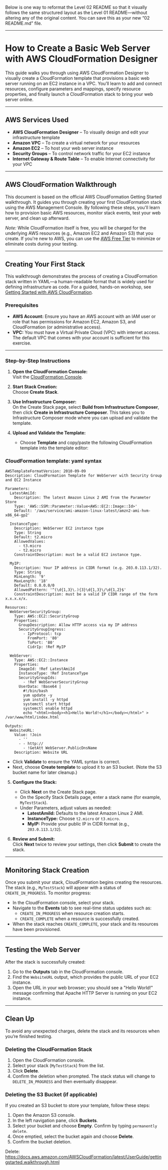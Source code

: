 Below is one way to reformat the Level 02 README so that it visually follows the same structured layout as the Level 01 README—without altering any of the original content. You can save this as your new “02 README.md” file.

---

# How to Create a Basic Web Server with AWS CloudFormation Designer

This guide walks you through using AWS CloudFormation Designer to visually create a CloudFormation template that provisions a basic web server running on an EC2 instance in a VPC. You’ll learn to add and connect resources, configure parameters and mappings, specify resource properties, and finally launch a CloudFormation stack to bring your web server online.

---

## AWS Services Used

- **AWS CloudFormation Designer** – To visually design and edit your infrastructure template  
- **Amazon VPC** – To create a virtual network for your resources  
- **Amazon EC2** – To host your web server instance  
- **Security Groups** – To control network traffic for your EC2 instance  
- **Internet Gateway & Route Table** – To enable Internet connectivity for your VPC

---

## AWS CloudFormation Walkthrough

This document is based on the official AWS CloudFormation Getting Started walkthrough. It guides you through creating your first CloudFormation stack using the AWS Management Console. By following these steps, you'll learn how to provision basic AWS resources, monitor stack events, test your web server, and clean up afterward.

*Note:* While CloudFormation itself is free, you will be charged for the underlying AWS resources (e.g., Amazon EC2 and Amazon S3) that you create. If you're new to AWS, you can use the [AWS Free Tier](https://aws.amazon.com/free/) to minimize or eliminate costs during your testing.

---

## Creating Your First Stack

This walkthrough demonstrates the process of creating a CloudFormation stack written in YAML—a human-readable format that is widely used for defining infrastructure as code. For a guided, hands-on workshop, see [Getting Started with AWS CloudFormation](https://catalog.us-east-1.prod.workshops.aws).

### Prerequisites

- **AWS Account:** Ensure you have an AWS account with an IAM user or role that has permissions for Amazon EC2, Amazon S3, and CloudFormation (or administrative access).  
- **VPC:** You must have a Virtual Private Cloud (VPC) with internet access. The default VPC that comes with your account is sufficient for this exercise.

---

### Step-by-Step Instructions

1. **Open the CloudFormation Console:**  
   Visit the [CloudFormation Console](https://console.aws.amazon.com).

2. **Start Stack Creation:**  
   Choose **Create Stack**.

3. **Use Infrastructure Composer:**  
   On the Create Stack page, select **Build from Infrastructure Composer**, then click **Create in Infrastructure Composer**. This takes you to Infrastructure Composer mode where you can upload and validate the template.

4. **Upload and Validate the Template:**  
   - Choose **Template** and copy/paste the following CloudFormation template into the template editor:

### CloudFormation template: yaml syntax
```
AWSTemplateFormatVersion: 2010-09-09
Description: CloudFormation Template for WebServer with Security Group and EC2 Instance

Parameters:
  LatestAmiId:
    Description: The latest Amazon Linux 2 AMI from the Parameter Store
    Type: 'AWS::SSM::Parameter::Value<AWS::EC2::Image::Id>'
    Default: '/aws/service/ami-amazon-linux-latest/amzn2-ami-hvm-x86_64-gp2'

  InstanceType:
    Description: WebServer EC2 instance type
    Type: String
    Default: t2.micro
    AllowedValues:
      - t3.micro
      - t2.micro
    ConstraintDescription: must be a valid EC2 instance type.

  MyIP:
    Description: Your IP address in CIDR format (e.g. 203.0.113.1/32).
    Type: String
    MinLength: '9'
    MaxLength: '18'
    Default: 0.0.0.0/0
    AllowedPattern: '^(\d{1,3}\.){3}\d{1,3}\/\d{1,2}$'
    ConstraintDescription: must be a valid IP CIDR range of the form x.x.x.x/x.

Resources:
  WebServerSecurityGroup:
    Type: AWS::EC2::SecurityGroup
    Properties:
      GroupDescription: Allow HTTP access via my IP address
      SecurityGroupIngress:
        - IpProtocol: tcp
          FromPort: '80'
          ToPort: '80'
          CidrIp: !Ref MyIP

  WebServer:
    Type: AWS::EC2::Instance
    Properties:
      ImageId: !Ref LatestAmiId
      InstanceType: !Ref InstanceType
      SecurityGroupIds:
        - !Ref WebServerSecurityGroup
      UserData: !Base64 |
        #!/bin/bash
        yum update -y
        yum install -y httpd
        systemctl start httpd
        systemctl enable httpd
        echo "<html><body><h1>Hello World!</h1></body></html>" > /var/www/html/index.html

Outputs:
  WebsiteURL:
    Value: !Join
      - ''
      - - http://
        - !GetAtt WebServer.PublicDnsName
    Description: Website URL
```

   - Click **Validate** to ensure the YAML syntax is correct.  
   - Next, choose **Create template** to upload it to an S3 bucket. (Note the S3 bucket name for later cleanup.)

5. **Configure the Stack:**  
   - Click **Next** on the Create Stack page.  
   - On the Specify Stack Details page, enter a stack name (for example, `MyTestStack`).  
   - Under Parameters, adjust values as needed:
     - **LatestAmiId:** Defaults to the latest Amazon Linux 2 AMI.  
     - **InstanceType:** Choose `t2.micro` or `t3.micro`.  
     - **MyIP:** Provide your public IP in CIDR format (e.g., `203.0.113.1/32`).

6. **Review and Submit:**  
   Click **Next** twice to review your settings, then click **Submit** to create the stack.

---

## Monitoring Stack Creation

Once you submit your stack, CloudFormation begins creating the resources. The stack (e.g., `MyTestStack`) will appear with a status of `CREATE_IN_PROGRESS`. To monitor progress:

- In the CloudFormation console, select your stack.
- Navigate to the **Events** tab to see real-time status updates such as:  
  - `CREATE_IN_PROGRESS` when resource creation starts.  
  - `CREATE_COMPLETE` when a resource is successfully created.
- When the stack reaches `CREATE_COMPLETE`, your stack and its resources have been provisioned.

---

## Testing the Web Server

After the stack is successfully created:

1. Go to the **Outputs** tab in the CloudFormation console.
2. Find the `WebsiteURL` output, which provides the public URL of your EC2 instance.
3. Open the URL in your web browser; you should see a "Hello World!" message confirming that Apache HTTP Server is running on your EC2 instance.

---

## Clean Up

To avoid any unexpected charges, delete the stack and its resources when you’re finished testing.

### Deleting the CloudFormation Stack

1. Open the CloudFormation console.
2. Select your stack (`MyTestStack`) from the list.
3. Click **Delete**.
4. Confirm the deletion when prompted. The stack status will change to `DELETE_IN_PROGRESS` and then eventually disappear.

### Deleting the S3 Bucket (if applicable)

If you created an S3 bucket to store your template, follow these steps:

1. Open the Amazon S3 console.
2. In the left navigation pane, click **Buckets**.
3. Select your bucket and choose **Empty**. Confirm by typing `permanently delete`.
4. Once emptied, select the bucket again and choose **Delete**.
5. Confirm the bucket deletion.



Delete:
https://docs.aws.amazon.com/AWSCloudFormation/latest/UserGuide/gettingstarted.walkthrough.html
